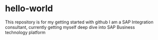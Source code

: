 # hello-world
This repository is for my getting started with github
I am a SAP Integration consultant, currently getting myself deep dive into SAP Business technology platform
